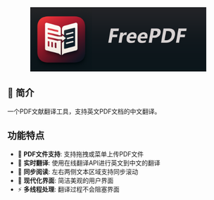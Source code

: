 <div align="center">
  <img src="assets/logo_with_txt.png" width="400" alt="FreePDF">
</div>

## 🌟 简介

一个PDF文献翻译工具，支持英文PDF文档的中文翻译。

## 功能特点

- 📄 **PDF文件支持**: 支持拖拽或菜单上传PDF文件
- 🔄 **实时翻译**: 使用在线翻译API进行英文到中文的翻译
- 📖 **同步阅读**: 左右两侧文本区域支持同步滚动
- 🎨 **现代化界面**: 简洁美观的用户界面
- ⚡ **多线程处理**: 翻译过程不会阻塞界面
